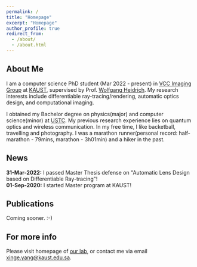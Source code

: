 ```yaml
---
permalink: /
title: "Homepage"
excerpt: "Homepage"
author_profile: true
redirect_from: 
  - /about/
  - /about.html
---
```


<!-- new style https://github.com/jonbarron/website -->


About Me
------
I am a computer science PhD student (Mar 2022 - present) in [VCC Imaging Group](https://vccimaging.org) at [KAUST](https://www.kaust.edu.sa/en), supervised by Prof. [Wolfgang Heidrich](https://vccimaging.org/People/heidriw/). My research interests include differentiable ray-tracing/rendering, automatic optics design, and computational imaging. 

<!-- I have worked on DiffLens -->

I obtained my Bachelor degree on physics(major) and computer science(minor) at [USTC](https://en.ustc.edu.cn/). My previous research experience lies on quantum optics and wireless communication. In my free time, I like backetball, travelling and photography. I was a marathon runner(personal record: half-marathon - 79mins, marathon - 3h01min) and a hiker in the past.  

News
------

**31-Mar-2022:** I passed Master Thesis defense on "Automatic Lens Design based on Differentiable Ray-tracing"!  
**01-Sep-2020:** I started Master program at KAUST!

Publications
------
Coming sooner. :-)

For more info
------
Please visit homepage of [our lab](https://vccimaging.org/), or contact me via email <xinge.yang@kaust.edu.sa>.

